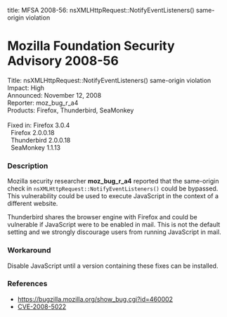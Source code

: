 title: MFSA 2008-56: nsXMLHttpRequest::NotifyEventListeners() same-origin violation

<h1>Mozilla Foundation Security Advisory 2008-56</h1>

<p>
<span class="label">Title:</span>      nsXMLHttpRequest::NotifyEventListeners() same-origin violation<br/>
<span class="label">Impact:</span>     High<br/>
<span class="label">Announced:</span>  November 12, 2008<br/>
<span class="label">Reporter:</span>   moz_bug_r_a4<br/>
<span class="label">Products:</span>   Firefox, Thunderbird, SeaMonkey<br/>
<br/>
<span class="label">Fixed in:</span>   Firefox 3.0.4<br/>
<span class="label">&#160;</span>      Firefox 2.0.0.18<br/>
<span class="label">&#160;</span>      Thunderbird 2.0.0.18<br/>
<span class="label">&#160;</span>      SeaMonkey 1.1.13<br/>
</p>


<h3>Description</h3>

<p>Mozilla security researcher <strong>moz_bug_r_a4</strong> reported
that the same-origin check in
<code>nsXMLHttpRequest::NotifyEventListeners()</code> could be
bypassed. This vulnerability could be used to execute JavaScript in
the context of a different website.</p>

<p class="note">Thunderbird shares the browser engine with Firefox and
could be vulnerable if JavaScript were to be enabled in mail. This is
not the default setting and we strongly discourage users from running
JavaScript in mail.</p>

<h3>Workaround</h3>

<p>Disable JavaScript until a version containing these fixes can be
installed.</p>

<h3>References</h3>

<ul>
  <li><a href="https://bugzilla.mozilla.org/show_bug.cgi?id=460002">https://bugzilla.mozilla.org/show_bug.cgi?id=460002</a></li>
  <li><a class="ex-ref" href="http://cve.mitre.org/cgi-bin/cvename.cgi?name=CVE-2008-5022">CVE-2008-5022</a></li>
</ul>



